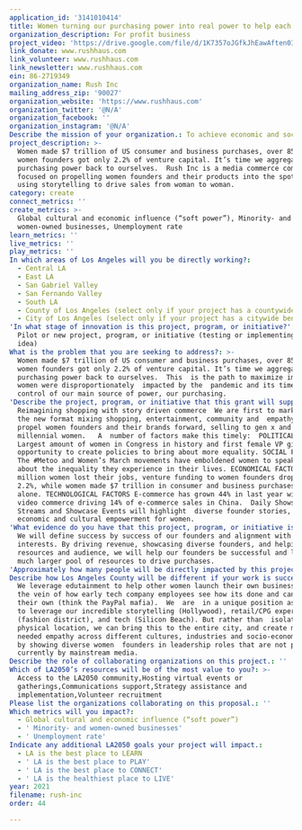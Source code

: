```yaml
---
application_id: '3141010414'
title: Women turning our purchasing power into real power to help each other.
organization_description: For profit business
project_video: 'https://drive.google.com/file/d/1K7357oJGfkJhEawAften0IuG2c7-Xdna/view'
link_donate: www.rushhaus.com
link_volunteer: www.rushhaus.com
link_newsletter: www.rushhaus.com
ein: 86-2719349
organization_name: Rush Inc
mailing_address_zip: '90027'
organization_website: 'https://www.rushhaus.com'
organization_twitter: '@N/A'
organization_facebook: ''
organization_instagram: '@N/A'
Describe the mission of your organization.: To achieve economic and social equality for women.
project_description: >-
  Women made $7 trillion of US consumer and business purchases, over 85%, while
  women founders got only 2.2% of venture capital. It’s time we aggregate our
  purchasing power back to ourselves.  Rush Inc is a media commerce company
  focused on propelling women founders and their products into the spotlight
  using storytelling to drive sales from woman to woman.
category: create
connect_metrics: ''
create_metrics: >-
  Global cultural and economic influence (“soft power”), Minority- and
  women-owned businesses, Unemployment rate
learn_metrics: ''
live_metrics: ''
play_metrics: ''
In which areas of Los Angeles will you be directly working?:
  - Central LA
  - East LA
  - San Gabriel Valley
  - San Fernando Valley
  - South LA
  - County of Los Angeles (select only if your project has a countywide benefit)
  - City of Los Angeles (select only if your project has a citywide benefit)
'In what stage of innovation is this project, program, or initiative?': >-
  Pilot or new project, program, or initiative (testing or implementing a new
  idea)
What is the problem that you are seeking to address?: >-
  Women made $7 trillion of US consumer and business purchases, over 85%, while
  women founders got only 2.2% of venture capital. It’s time we aggregate our
  purchasing power back to ourselves.  This  is the path to maximize impact,
  women were disproportionately  impacted by the  pandemic and its time we take
  control of our main source of power, our purchasing.
'Describe the project, program, or initiative that this grant will support to address the problem identified.': >-
  Reimagining shopping with story driven commerce  We are first to market with
  the new format mixing shopping, entertainment, community and  empathy to
  propel women founders and their brands forward, selling to gen x and
  millennial women.   A  number of factors make this timely:  POLITICAL FACTORS
  Largest amount of women in Congress in history and first female VP gives an
  opportunity to create policies to bring about more equality. SOCIAL FACTORS
  The #Metoo and Women’s March movements have emboldened women to speak out
  about the inequality they experience in their lives. ECONOMICAL FACTORS 5
  million women lost their jobs, venture funding to women founders dropped to
  2.2%, while women made $7 trillion in consumer and business purchases in US
  alone. TECHNOLOGICAL FACTORS E-commerce has grown 44% in last year with live
  video commerce driving 14% of e-commerce sales in China.  Daily Shows & Live
  Streams and Showcase Events will highlight  diverse founder stories, creating
  economic and cultural empowerment for women. 
'What evidence do you have that this project, program, or initiative is or will be successful, and how will you define and measure success?': >-
  We will define success by success of our founders and alignment with their
  interests. By driving revenue, showcasing diverse founders, and helping with
  resources and audience, we will help our founders be successful and leverage a
  much larger pool of resources to drive purchases.
'Approximately how many people will be directly impacted by this project, program, or initiative?': '1500'
Describe how Los Angeles County will be different if your work is successful.: >-
  We leverage edutainment to help other women launch their own businesses, in
  the vein of how early tech company employees see how its done and can start
  their own (think the PayPal mafia).  We  are  in a unique position as a city
  to leverage our incredible storytelling (Hollywood), retail/CPG expertise
  (fashion district), and tech (Silicon Beach). But rather than  isolating one
  physical location, we can bring this to the entire city, and create much 
  needed empathy across different cultures, industries and socio-economic groups
  by showing diverse women  founders in leadership roles that are not portrayed
  currently by mainstream media. 
Describe the role of collaborating organizations on this project.: ''
Which of LA2050’s resources will be of the most value to you?: >-
  Access to the LA2050 community,Hosting virtual events or
  gatherings,Communications support,Strategy assistance and
  implementation,Volunteer recruitment
Please list the organizations collaborating on this proposal.: ''
Which metrics will you impact?:
  - Global cultural and economic influence (“soft power”)
  - ' Minority- and women-owned businesses'
  - ' Unemployment rate'
Indicate any additional LA2050 goals your project will impact.:
  - LA is the best place to LEARN
  - ' LA is the best place to PLAY'
  - ' LA is the best place to CONNECT'
  - ' LA is the healthiest place to LIVE'
year: 2021
filename: rush-inc
order: 44

---
```

